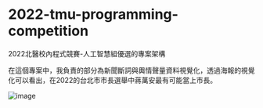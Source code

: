 # 2022-tmu-programming-competition
2022北醫校內程式競賽-人工智慧組優選的專案架構

在這個專案中，我負責的部分為新聞斷詞與輿情聲量資料視覺化，透過海報的視覺化可以看出，在2022的台北市市長選舉中蔣萬安最有可能當上市長。

![image](競賽文件內容/專案架構海報.png)
